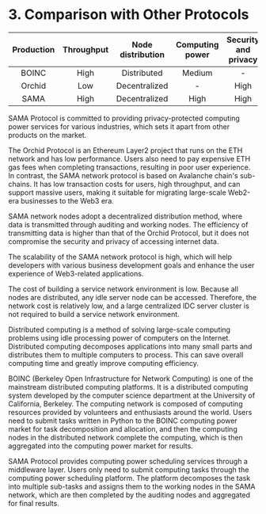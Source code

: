 # 3. Comparison with Other Protocols

<table><thead><tr><th width="149" align="center">Production</th><th width="144" align="center">Throughput</th><th width="176" align="center">Node distribution</th><th width="179" align="center">Computing power</th><th width="190" align="center">Security and privacy</th><th width="164" align="center">Network cost</th><th width="83" align="center">Gas</th><th width="123" align="center">Cost of use</th><th width="125" align="center">Scalability</th></tr></thead><tbody><tr><td align="center">BOINC</td><td align="center">High</td><td align="center">Distributed</td><td align="center">Medium</td><td align="center">-</td><td align="center">Low</td><td align="center">-</td><td align="center">High</td><td align="center">-</td></tr><tr><td align="center">Orchid</td><td align="center">Low</td><td align="center">Decentralized</td><td align="center">-</td><td align="center">High</td><td align="center">Low</td><td align="center">High</td><td align="center">High</td><td align="center">Low</td></tr><tr><td align="center">SAMA</td><td align="center">High</td><td align="center">Decentralized</td><td align="center">High</td><td align="center">High</td><td align="center">Low</td><td align="center">Low</td><td align="center">No</td><td align="center">High</td></tr></tbody></table>

SAMA Protocol is committed to providing privacy-protected computing power services for various industries, which sets it apart from other products on the market.

The Orchid Protocol is an Ethereum Layer2 project that runs on the ETH network and has low performance. Users also need to pay expensive ETH gas fees when completing transactions, resulting in poor user experience. In contrast, the SAMA network protocol is based on Avalanche chain's sub-chains. It has low transaction costs for users, high throughput, and can support massive users, making it suitable for migrating large-scale Web2-era businesses to the Web3 era.

SAMA network nodes adopt a decentralized distribution method, where data is transmitted through auditing and working nodes. The efficiency of transmitting data is higher than that of the Orchid Protocol, but it does not compromise the security and privacy of accessing internet data.

The scalability of the SAMA network protocol is high, which will help developers with various business development goals and enhance the user experience of Web3-related applications.

The cost of building a service network environment is low. Because all nodes are distributed, any idle server node can be accessed. Therefore, the network cost is relatively low, and a large centralized IDC server cluster is not required to build a service network environment.

Distributed computing is a method of solving large-scale computing problems using idle processing power of computers on the Internet. Distributed computing decomposes applications into many small parts and distributes them to multiple computers to process. This can save overall computing time and greatly improve computing efficiency.

BOINC (Berkeley Open Infrastructure for Network Computing) is one of the mainstream distributed computing platforms. It is a distributed computing system developed by the computer science department at the University of California, Berkeley. The computing network is composed of computing resources provided by volunteers and enthusiasts around the world. Users need to submit tasks written in Python to the BOINC computing power market for task decomposition and allocation, and then the computing nodes in the distributed network complete the computing, which is then aggregated into the computing power market for results.

SAMA Protocol provides computing power scheduling services through a middleware layer. Users only need to submit computing tasks through the computing power scheduling platform. The platform decomposes the task into multiple sub-tasks and assigns them to the working nodes in the SAMA network, which are then completed by the auditing nodes and aggregated for final results.
